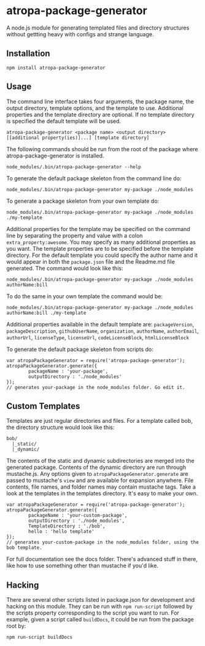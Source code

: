 # atropa-package-generator

A node.js module for generating templated files and directory structures without
 gettting heavy with configs and strange language.

## Installation

```
npm install atropa-package-generator
```

## Usage

The command line interface takes four arguments, the package name, the output
 directory, template options, and the template to use. Additional properties and
 the template directory are optional. If no template directory is specified the
 default template will be used.

```
atropa-package-generator <package name> <output directory> [[additional property(ies)]...] [template directory]
```

The following commands should be run from the root of the package where
 atropa-package-generator is installed.

```
node_modules/.bin/atropa-package-generator --help
```

To generate the default package skeleton from the command line do:

```
node_modules/.bin/atropa-package-generator my-package ./node_modules
```

To generate a package skeleton from your own template do:

```
node_modules/.bin/atropa-package-generator my-package ./node_modules ./my-template
```

Additional properties for the template may be specified on the command line
 by separating the property and value with a colon `extra_property:awesome`. You
 may specify as many additional properties as you want. The template properties
 are to be specified before the template directory. For the default template
 you could specify the author name and it would appear in both the `package.json`
 file and the Readme.md file generated. The command would look like this:

```
node_modules/.bin/atropa-package-generator my-package ./node_modules authorName:bill
```

To do the same in your own template the command would be:

```
node_modules/.bin/atropa-package-generator my-package ./node_modules authorName:bill ./my-template
```

Additional properties available in the default template are: `packageVersion`, 
 `packageDescription`, `githubUserName`, `organization`, `authorName`, 
 `authorEmail`, `authorUrl`, `licenseType`, `licenseUrl`, `codeLicenseBlock`,
 `htmlLicenseBlock`

To generate the default package skeleton from scripts do:

```
var atropaPackageGenerator = require('atropa-package-generator');
atropaPackageGenerator.generate({
        packageName : 'your-package',
        outputDirectory : './node_modules'
});
// generates your-package in the node_modules folder. Go edit it.
```

## Custom Templates

Templates are just regular directories and files. For a template called bob, the
 directory structure would look like this:

```
bob/
  |_static/
  |_dynamic/
```

The contents of the static and dynamic subdirectories are merged into the
 generated package. Contents of the dynamic directory are run through
 mustache.js. Any options given to `atropaPackageGenerator.generate` are passed
 to mustache's `view` and are available for expansion anywhere. File contents,
 file names, and folder names may contain mustache tags. Take a look at the
 templates in the templates directory. It's easy to make your own.
 
```
var atropaPackageGenerator = require('atropa-package-generator');
atropaPackageGenerator.generate({
        packageName : 'your-custom-package',
        outputDirectory : './node_modules',
        TemplateDirectory : './bob',
        hello : 'hello template'
});
// generates your-custom-package in the node_modules folder, using the bob template.
```

For full documentation see the docs folder. There's advanced stuff in there,
 like how to use something other than mustache if you'd like.

## Hacking

There are several other scripts listed in package.json for development and
 hacking on this module. They can be run with `npm run-script` followed by the
 scripts property corresponding to the script you want to run. For example,
 given a script called `buildDocs`, it could be run from the package root by:

```
npm run-script buildDocs
```
